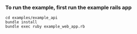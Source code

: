 ### To run the example, first run the example rails app

```
cd examples/example_api
bundle install
bundle exec ruby example_web_app.rb
```
